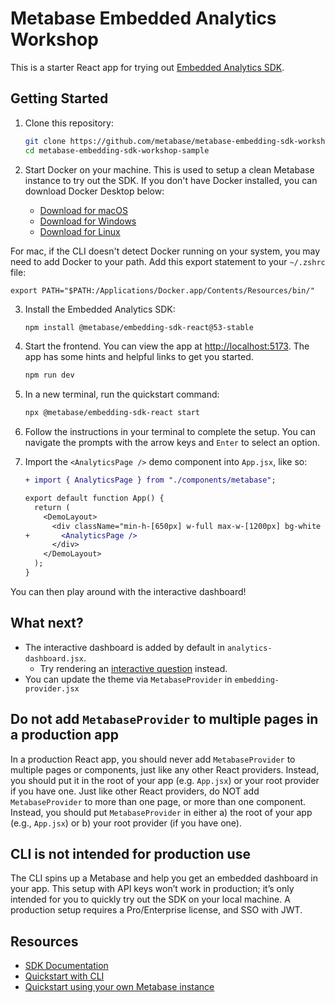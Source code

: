 # Metabase Embedded Analytics Workshop

This is a starter React app for trying out [Embedded Analytics SDK](https://www.metabase.com/docs/latest/embedding/sdk/introduction).

## Getting Started

1. Clone this repository:

   ```bash
   git clone https://github.com/metabase/metabase-embedding-sdk-workshop-sample.git
   cd metabase-embedding-sdk-workshop-sample
   ```

2. Start Docker on your machine. This is used to setup a clean Metabase instance to try out the SDK. If you don't have Docker installed, you can download Docker Desktop below:

   - [Download for macOS](https://docs.docker.com/desktop/setup/install/mac-install/)
   - [Download for Windows](https://docs.docker.com/desktop/setup/install/windows-install/)
   - [Download for Linux](https://docs.docker.com/desktop/setup/install/linux/)

For mac, if the CLI doesn't detect Docker running on your system, you may need to add Docker to your path. Add this export statement to your `~/.zshrc` file:

    export PATH="$PATH:/Applications/Docker.app/Contents/Resources/bin/"

3. Install the Embedded Analytics SDK:

   ```bash
   npm install @metabase/embedding-sdk-react@53-stable
   ```

4. Start the frontend. You can view the app at [http://localhost:5173](http://localhost:5173). The app has some hints and helpful links to get you started.

   ```bash
   npm run dev
   ```

5. In a new terminal, run the quickstart command:

   ```bash
   npx @metabase/embedding-sdk-react start
   ```

6. Follow the instructions in your terminal to complete the setup. You can navigate the prompts with the arrow keys and `Enter` to select an option.

7. Import the `<AnalyticsPage />` demo component into `App.jsx`, like so:

   ```diff
   + import { AnalyticsPage } from "./components/metabase";

   export default function App() {
     return (
       <DemoLayout>
         <div className="min-h-[650px] w-full max-w-[1200px] bg-white rounded-xl">
   +       <AnalyticsPage />
         </div>
       </DemoLayout>
     );
   }
   ```

You can then play around with the interactive dashboard!

## What next?

- The interactive dashboard is added by default in `analytics-dashboard.jsx`.
  - Try rendering an [interactive question](https://www.metabase.com/docs/latest/embedding/sdk/questions) instead.
- You can update the theme via `MetabaseProvider` in `embedding-provider.jsx`

## Do not add `MetabaseProvider` to multiple pages in a production app

In a production React app, you should never add `MetabaseProvider` to multiple pages or components, just like any other React providers. Instead, you should put it in the root of your app (e.g. `App.jsx`) or your root provider if you have one.
Just like other React providers, do NOT add `MetabaseProvider` to more than one page, or more than one component. Instead, you should put `MetabaseProvider` in either a) the root of your app (e.g., `App.jsx`) or b) your root provider (if you have one).
## CLI is not intended for production use

The CLI spins up a Metabase and help you get an embedded dashboard in your app. This setup with API keys won’t work in production; it’s only intended for you to quickly try out the SDK on your local machine. A production setup requires a Pro/Enterprise license, and SSO with JWT.

## Resources

- [SDK Documentation](https://www.metabase.com/docs/latest/embedding/sdk/introduction)
- [Quickstart with CLI](https://www.metabase.com/docs/latest/embedding/sdk/quickstart-cli)
- [Quickstart using your own Metabase instance](https://www.metabase.com/docs/latest/embedding/sdk/quickstart)
